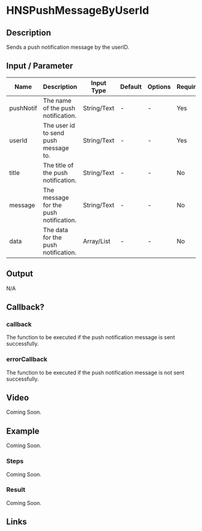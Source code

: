 # HNSPushMessageByUserId

## Description

Sends a push notification message by the userID.

## Input / Parameter

| Name | Description | Input Type | Default | Options | Required |
| ------ | ------ | ------ | ------ | ------ | ------ |
| pushNotif | The name of the push notification. | String/Text | - | - | Yes |
| userId | The user id to send push message to. | String/Text | - | - | Yes |
| title | The title of the push notification. | String/Text | - | - | No |
| message | The message for the push notification. | String/Text | - | - | No |
| data | The data for the push notification. | Array/List | - | - | No |

## Output

N/A

## Callback?

### callback

The function to be executed if the push notification message is sent successfully.

### errorCallback

The function to be executed if the push notification message is not sent successfully.

## Video

Coming Soon.

<!-- Format: [![Video]({image-path}?raw=true)]({url-link}) -->

## Example

Coming Soon.

<!-- Share a scenario, like a user requirements. -->

### Steps

Coming Soon.

<!-- Show the steps and share some screenshots.

1. .....

Format: ![]({image-path}?raw=true) -->

### Result

Coming Soon.

<!-- Explain the output.

Format: ![]({image-path}?raw=true) -->

## Links